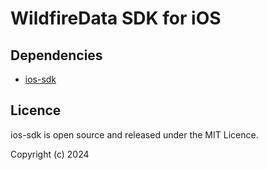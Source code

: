 # WildfireData SDK for iOS

## Dependencies

- [ios-sdk](https://github.com/ThinkingDataAnalytics/ios-sdk)

## Licence

ios-sdk is open source and released under the MIT Licence.

Copyright (c) 2024